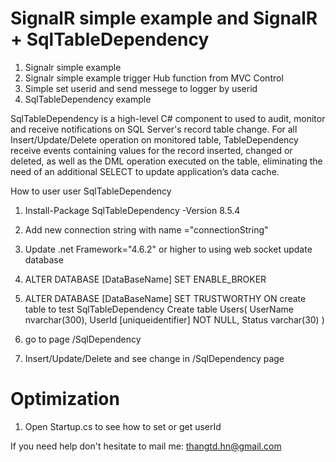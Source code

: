 # SignalR simple example and SignalR + SqlTableDependency
 1) Signalr simple example
 2) Signalr simple example trigger Hub function from MVC Control
 3) Simple set userid and send messege to logger by userid
 3) SqlTableDependency example
 
SqlTableDependency is a high-level C# component to used to audit, monitor and receive notifications on SQL Server's record table change.
For all Insert/Update/Delete operation on monitored table, TableDependency receive events containing values for the record inserted, changed or deleted, as well as the DML operation executed on the table, eliminating the need of an additional SELECT to update application’s data cache.

How to user user SqlTableDependency

1) Install-Package SqlTableDependency -Version 8.5.4

2) Add new connection string with name ="connectionString"

3) Update .net Framework="4.6.2" or higher to using web socket
update database 
3) ALTER DATABASE [DataBaseName] SET ENABLE_BROKER

4) ALTER DATABASE [DataBaseName] SET TRUSTWORTHY ON
create table to test SqlTableDependency 
Create table Users(
  UserName nvarchar(300),
  UserId [uniqueidentifier] NOT NULL,
  Status varchar(30)
)

5) go to page /SqlDependency
6) Insert/Update/Delete and see change in /SqlDependency page

# Optimization

1) Open Startup.cs to see how to set or get userId

If you need help don't hesitate to mail me: thangtd.hn@gmail.com
